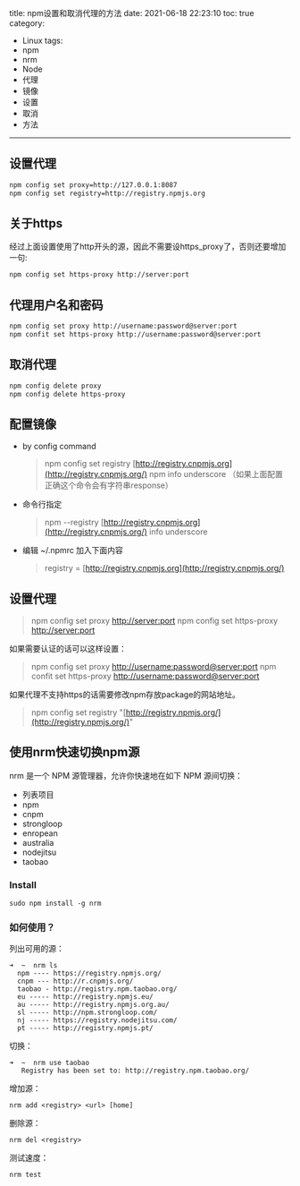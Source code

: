 title: npm设置和取消代理的方法
date: 2021-06-18 22:23:10
toc: true
category:
 - Linux
tags: 
 - npm
 - nrm
- Node
 - 代理
 - 镜像
 - 设置
 - 取消
 - 方法
---

## 设置代理

```bash
npm config set proxy=http://127.0.0.1:8087
npm config set registry=http://registry.npmjs.org
```


<!-- more -->


## 关于https

经过上面设置使用了http开头的源，因此不需要设https_proxy了，否则还要增加一句:

```bash
npm config set https-proxy http://server:port
```

## 代理用户名和密码

```bash
npm config set proxy http://username:password@server:port
npm confit set https-proxy http://username:password@server:port
```

## 取消代理

```bash
npm config delete proxy
npm config delete https-proxy
```

## 配置镜像

* by config command
  > npm config set registry [http://registry.cnpmjs.org](http://registry.cnpmjs.org/)
  > npm info underscore （如果上面配置正确这个命令会有字符串response）
* 命令行指定
  > npm --registry [http://registry.cnpmjs.org](http://registry.cnpmjs.org/) info underscore
* 编辑 ~/.npmrc 加入下面内容
  > registry = [http://registry.cnpmjs.org](http://registry.cnpmjs.org/)

## 设置代理

> npm config set proxy [http://server:port]()
> npm config set https-proxy [http://server:port]()

如果需要认证的话可以这样设置：

> npm config set proxy [http://username:password@server:port]()
> npm confit set https-proxy [http://username:password@server:port]()

如果代理不支持https的话需要修改npm存放package的网站地址。

> npm config set registry "[http://registry.npmjs.org/](http://registry.npmjs.org/)"

## 使用nrm快速切换npm源

nrm 是一个 NPM 源管理器，允许你快速地在如下 NPM 源间切换：

* 列表项目
* npm
* cnpm
* strongloop
* enropean
* australia
* nodejitsu
* taobao

### Install

```
sudo npm install -g nrm
```

### 如何使用？

列出可用的源：

```
➜  ~  nrm ls
  npm ---- https://registry.npmjs.org/
  cnpm --- http://r.cnpmjs.org/
  taobao - http://registry.npm.taobao.org/
  eu ----- http://registry.npmjs.eu/
  au ----- http://registry.npmjs.org.au/
  sl ----- http://npm.strongloop.com/
  nj ----- https://registry.nodejitsu.com/
  pt ----- http://registry.npmjs.pt/
```

切换：

```
➜  ~  nrm use taobao
   Registry has been set to: http://registry.npm.taobao.org/
```

增加源：

```
nrm add <registry> <url> [home]
```

删除源：

```
nrm del <registry>
```

测试速度：

```
nrm test
```
